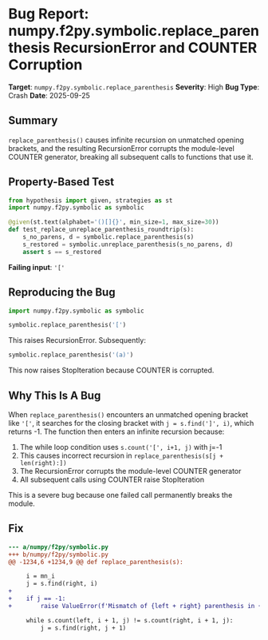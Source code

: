 # Bug Report: numpy.f2py.symbolic.replace_parenthesis RecursionError and COUNTER Corruption

**Target**: `numpy.f2py.symbolic.replace_parenthesis`
**Severity**: High
**Bug Type**: Crash
**Date**: 2025-09-25

## Summary

`replace_parenthesis()` causes infinite recursion on unmatched opening brackets, and the resulting RecursionError corrupts the module-level COUNTER generator, breaking all subsequent calls to functions that use it.

## Property-Based Test

```python
from hypothesis import given, strategies as st
import numpy.f2py.symbolic as symbolic

@given(st.text(alphabet='()[]{}', min_size=1, max_size=30))
def test_replace_unreplace_parenthesis_roundtrip(s):
    s_no_parens, d = symbolic.replace_parenthesis(s)
    s_restored = symbolic.unreplace_parenthesis(s_no_parens, d)
    assert s == s_restored
```

**Failing input**: `'['`

## Reproducing the Bug

```python
import numpy.f2py.symbolic as symbolic

symbolic.replace_parenthesis('[')
```

This raises RecursionError. Subsequently:

```python
symbolic.replace_parenthesis('(a)')
```

This now raises StopIteration because COUNTER is corrupted.

## Why This Is A Bug

When `replace_parenthesis()` encounters an unmatched opening bracket like `'['`, it searches for the closing bracket with `j = s.find(']', i)`, which returns -1. The function then enters an infinite recursion because:

1. The while loop condition uses `s.count('[', i+1, j)` with j=-1
2. This causes incorrect recursion in `replace_parenthesis(s[j + len(right):])`
3. The RecursionError corrupts the module-level COUNTER generator
4. All subsequent calls using COUNTER raise StopIteration

This is a severe bug because one failed call permanently breaks the module.

## Fix

```diff
--- a/numpy/f2py/symbolic.py
+++ b/numpy/f2py/symbolic.py
@@ -1234,6 +1234,9 @@ def replace_parenthesis(s):

     i = mn_i
     j = s.find(right, i)
+
+    if j == -1:
+        raise ValueError(f'Mismatch of {left + right} parenthesis in {s!r}')

     while s.count(left, i + 1, j) != s.count(right, i + 1, j):
         j = s.find(right, j + 1)
```